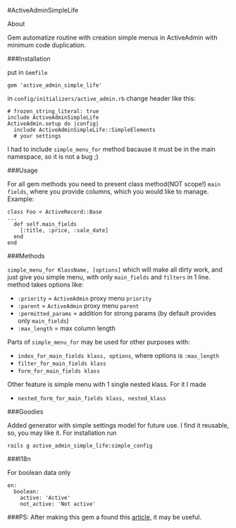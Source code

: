 #ActiveAdminSimpleLife

About

Gem automatize routine with creation simple menus in ActiveAdmin with minimum 
code duplication. 

###Installation

put in `Gemfile` 

`gem 'active_admin_simple_life'`

in `config/initializers/active_admin.rb` change header like this:

```
# frozen_string_literal: true
include ActiveAdminSimpleLife
ActiveAdmin.setup do |config|
  include ActiveAdminSimpleLife::SimpleElements
  # your settings
```

I had to include `simple_menu_for` method bacause it must be in the main 
namespace, so it is not a bug ;)

###Usage

For all gem methods you need to present class method(NOT scope!) `main fields`, 
where you provide columns, which you would like to manage. Example:

```
class Foo < ActiveRecord::Base
...
  def self.main_fields
    [:title, :price, :sale_date]
  end
end
``` 

###Methods

`simple_menu_for KlassName, [options]` which will make all dirty work, and just 
give you simple menu, with only `main_fields` and `filters` in 1 line.
method takes options like:
 * `:priority` = `ActiveAdmin` proxy menu `priority`
 * `:parent` = `ActiveAdmin` proxy menu `parent`
 * `:permitted_params` = addition for strong params (by default provides only 
 `main_fields`)
 * `:max_length` = max column length

Parts of `simple_menu_for` may be used for other purposes with:
* `index_for_main_fields klass, options`, where options is `:max_length`
* `filter_for_main_fields klass`
* `form_for_main_fields klass`

Other feature is simple menu with 1 single nested klass. For it I made
 * `nested_form_for_main_fields klass, nested_klass`

###Goodies

Added generator with simple settings model for future use. I find it reusable, 
so, you may like it. For installation run 

`rails g active_admin_simple_life:simple_config`

###I18n

For boolean data only

```
en:
  boolean:
    active: 'Active'
    not_active: 'Not active'
```

###PS:
After making this gem a found this 
[article](http://tmichel.github.io/2015/02/22/sharing-code-between-activeadmin-resources/),
it may be useful.
